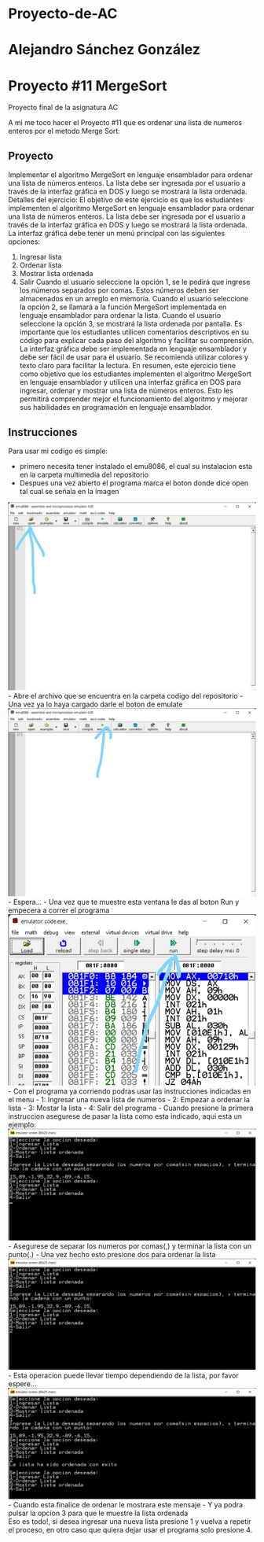# Proyecto-de-AC
# Alejandro Sánchez González
# Proyecto #11 MergeSort
Proyecto final de la asignatura AC

A mi me toco hacer el Proyecto #11 que es ordenar una lista de numeros enteros por el metodo Merge Sort:

## Proyecto
Implementar el algoritmo MergeSort en lenguaje ensamblador para ordenar una lista de
números enteros. La lista debe ser ingresada por el usuario a través de la interfaz gráfica en DOS
y luego se mostrará la lista ordenada.
Detalles del ejercicio:
El objetivo de este ejercicio es que los estudiantes implementen el algoritmo MergeSort en
lenguaje ensamblador para ordenar una lista de números enteros. La lista debe ser ingresada por
el usuario a través de la interfaz gráfica en DOS y luego se mostrará la lista ordenada.
La interfaz gráfica debe tener un menú principal con las siguientes opciones:
1. Ingresar lista
2. Ordenar lista
3. Mostrar lista ordenada
4. Salir
Cuando el usuario seleccione la opción 1, se le pedirá que ingrese los números separados por
comas. Estos números deben ser almacenados en un arreglo en memoria.
Cuando el usuario seleccione la opción 2, se llamará a la función MergeSort implementada en
lenguaje ensamblador para ordenar la lista.
Cuando el usuario seleccione la opción 3, se mostrará la lista ordenada por pantalla.
Es importante que los estudiantes utilicen comentarios descriptivos en su código para explicar
cada paso del algoritmo y facilitar su comprensión.
La interfaz gráfica debe ser implementada en lenguaje ensamblador y debe ser fácil de usar para
el usuario. Se recomienda utilizar colores y texto claro para facilitar la lectura.
En resumen, este ejercicio tiene como objetivo que los estudiantes implementen el algoritmo
MergeSort en lenguaje ensamblador y utilicen una interfaz gráfica en DOS para ingresar, ordenar
y mostrar una lista de números enteros. Esto les permitirá comprender mejor el funcionamiento
del algoritmo y mejorar sus habilidades en programación en lenguaje ensamblador.

## Instrucciones
Para usar mi codigo es simple:
- primero necesita tener instalado el emu8086, el cual su instalacion esta en la carpeta multimedia del repositorio
- Despues una vez abierto el programa marca el boton donde dice open tal cual se señala en la imagen
<img src ="https://github.com/AleSGXRD/Proyecto-de-AC/blob/main/Multimedia/emu1.jpg">
- Abre el archivo que se encuentra en la carpeta codigo del repositorio
- Una vez ya lo haya cargado darle el boton de emulate
<img src ="https://github.com/AleSGXRD/Proyecto-de-AC/blob/main/Multimedia/emu2.jpg">
- Espera...
- Una vez que te muestre esta ventana le das al boton Run y empecera a correr el programa
<img src ="https://github.com/AleSGXRD/Proyecto-de-AC/blob/main/Multimedia/emu3.jpg">
- Con el programa ya corriendo podras usar las instrucciones indicadas en el menu
- 1: Ingresar una nueva lista de numeros
- 2: Empezar a ordenar la lista
- 3: Mostar la lista
- 4: Salir del programa
- Cuando presione la primera instruccion asegurese de pasar la lista como esta indicado, aqui esta un ejemplo:
<img src ="https://github.com/AleSGXRD/Proyecto-de-AC/blob/main/Multimedia/1.png">
- Asegurese de separar los numeros por comas(,) y terminar la lista con un punto(.)
- Una vez hecho esto presione dos para ordenar la lista
<img src ="https://github.com/AleSGXRD/Proyecto-de-AC/blob/main/Multimedia/2.png">
- Esta operacion puede llevar tiempo dependiendo de la lista, por favor espere...
<img src ="https://github.com/AleSGXRD/Proyecto-de-AC/blob/main/Multimedia/3.png">
- Cuando esta finalice de ordenar le mostrara este mensaje
- Y ya podra pulsar la opcion 3 para que le muestre la lista ordenada

<br/>
Eso es todo!, si desea ingresar una nueva lista presione 1 y vuelva a repetir el proceso, en otro caso que quiera dejar usar el programa solo presione 4.

